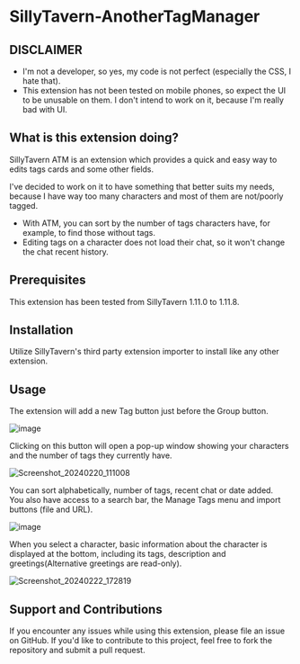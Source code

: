 # SillyTavern-AnotherTagManager

## DISCLAIMER
* I'm not a developer, so yes, my code is not perfect (especially the CSS, I hate that).
* This extension has not been tested on mobile phones, so expect the UI to be unusable on them. I don't intend to work on it, because I'm really bad with UI.

## What is this extension doing?

SillyTavern ATM is an extension which provides a quick and easy way to edits tags cards and some other fields.

I've decided to work on it to have something that better suits my needs, because I have way too many characters and most of them are not/poorly tagged.

* With ATM, you can sort by the number of tags characters have, for example, to find those without tags.
* Editing tags on a character does not load their chat, so it won't change the chat recent history.

## Prerequisites

This extension has been tested from SillyTavern 1.11.0 to 1.11.8.

## Installation

Utilize SillyTavern's third party extension importer to install like any other extension.

## Usage

The extension will add a new Tag button just before the Group button.

![image](https://github.com/sakhavhyand/SillyTavern-TagManager/assets/23568313/ee81ab43-b1ea-4a47-97f9-6b0fc948f0d7)

Clicking on this button will open a pop-up window showing your characters and the number of tags they currently have.

![Screenshot_20240220_111008](https://github.com/sakhavhyand/SillyTavern-AnotherTagManager/assets/23568313/f2736116-6873-45c4-aa5b-172293c9ce3b)


You can sort alphabetically, number of tags, recent chat or date added.<br/>
You also have access to a search bar, the Manage Tags menu and import buttons (file and URL).

![image](https://github.com/sakhavhyand/SillyTavern-AnotherTagManager/assets/23568313/b29097e0-e1bf-4b84-8124-129d9404ccc5)

When you select a character, basic information about the character is displayed at the bottom, including its tags, description and greetings(Alternative greetings are read-only).

![Screenshot_20240222_172819](https://github.com/sakhavhyand/SillyTavern-AnotherTagManager/assets/23568313/c5577e84-8110-45fe-b130-40fbe763d0bc)


## Support and Contributions

If you encounter any issues while using this extension, please file an issue on GitHub. If you'd like to contribute to this project, feel free to fork the repository and submit a pull request.
